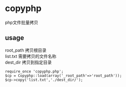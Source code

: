 copyphp
================================
php文件批量拷贝

usage
---------------
root_path 拷贝根目录<br/>
list.txt 需要拷贝的文件名称<br/>
dest_dir 拷贝到指定目录<br/>
```
require_once 'copyphp.php';
$cp = Copyphp::load(array('_root_path'=>'root_path'));
$cp->copy('list.txt','./dest_dir/');
```
